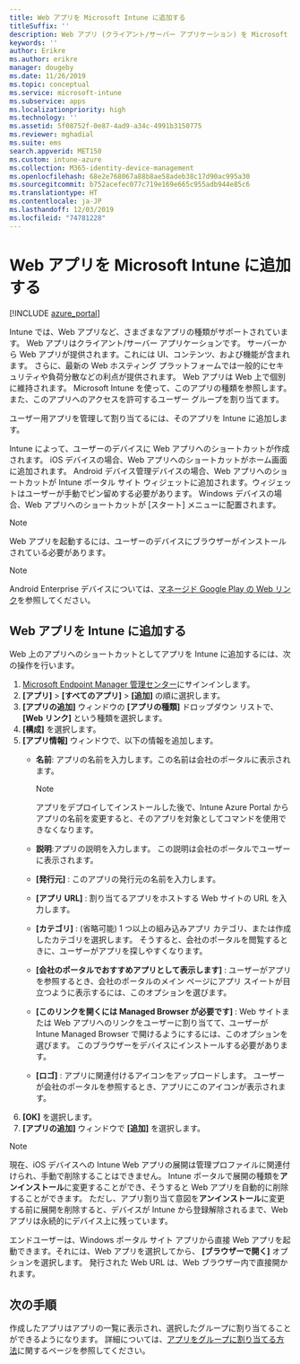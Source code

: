 ```yaml
---
title: Web アプリを Microsoft Intune に追加する
titleSuffix: ''
description: Web アプリ (クライアント/サーバー アプリケーション) を Microsoft Intune に追加する方法について説明します。
keywords: ''
author: Erikre
ms.author: erikre
manager: dougeby
ms.date: 11/26/2019
ms.topic: conceptual
ms.service: microsoft-intune
ms.subservice: apps
ms.localizationpriority: high
ms.technology: ''
ms.assetid: 5f08752f-0e87-4ad9-a34c-4991b3150775
ms.reviewer: mghadial
ms.suite: ems
search.appverid: MET150
ms.custom: intune-azure
ms.collection: M365-identity-device-management
ms.openlocfilehash: 68e2e768067a88b8ae58adeb38c17d90ac995a30
ms.sourcegitcommit: b752acefec077c719e169e665c955adb944e85c6
ms.translationtype: HT
ms.contentlocale: ja-JP
ms.lasthandoff: 12/03/2019
ms.locfileid: "74781228"
---
```

# <a name="add-web-apps-to-microsoft-intune"></a>Web アプリを Microsoft Intune に追加する

[!INCLUDE [azure_portal](../includes/azure_portal.md)]

Intune では、Web アプリなど、さまざまなアプリの種類がサポートされています。 Web アプリはクライアント/サーバー アプリケーションです。 サーバーから Web アプリが提供されます。これには UI、コンテンツ、および機能が含まれます。 さらに、最新の Web ホスティング プラットフォームでは一般的にセキュリティや負荷分散などの利点が提供されます。 Web アプリは Web 上で個別に維持されます。 Microsoft Intune を使って、このアプリの種類を参照します。 また、このアプリへのアクセスを許可するユーザー グループを割り当てます。 

ユーザー用アプリを管理して割り当てるには、そのアプリを Intune に追加します。 

Intune によって、ユーザーのデバイスに Web アプリへのショートカットが作成されます。 iOS デバイスの場合、Web アプリへのショートカットがホーム画面に追加されます。 Android デバイス管理デバイスの場合、Web アプリへのショートカットが Intune ポータル サイト ウィジェットに追加されます。ウィジェットはユーザーが手動でピン留めする必要があります。 Windows デバイスの場合、Web アプリへのショートカットが [スタート] メニューに配置されます。

> [!Note]
> Web アプリを起動するには、ユーザーのデバイスにブラウザーがインストールされている必要があります。 

> [!Note]
> Android Enterprise デバイスについては、[マネージド Google Play の Web リンク](apps-add-android-for-work.md#managed-google-play-web-links)を参照してください。

## <a name="add-a-web-app-to-intune"></a>Web アプリを Intune に追加する
Web 上のアプリへのショートカットとしてアプリを Intune に追加するには、次の操作を行います。

1. [Microsoft Endpoint Manager 管理センター](https://go.microsoft.com/fwlink/?linkid=2109431)にサインインします。
2. **[アプリ]**  >  **[すべてのアプリ]**  >  **[追加]** の順に選択します。
3. **[アプリの追加]** ウィンドウの **[アプリの種類]** ドロップダウン リストで、 **[Web リンク]** という種類を選択します。
4. **[構成]** を選択します。
5. **[アプリ情報]** ウィンドウで、以下の情報を追加します。
    - **名前**: アプリの名前を入力します。この名前は会社のポータルに表示されます。 

        > [!NOTE]
        > アプリをデプロイしてインストールした後で、Intune Azure Portal からアプリの名前を変更すると、そのアプリを対象としてコマンドを使用できなくなります。

    - **説明**:アプリの説明を入力します。 この説明は会社のポータルでユーザーに表示されます。
    - **[発行元]** : このアプリの発行元の名前を入力します。
    - **[アプリ URL]** : 割り当てるアプリをホストする Web サイトの URL を入力します。
    - **[カテゴリ]** : (省略可能) 1 つ以上の組み込みアプリ カテゴリ、または作成したカテゴリを選択します。 そうすると、会社のポータルを閲覧するときに、ユーザーがアプリを探しやすくなります。
    - **[会社のポータルでおすすめアプリとして表示します]** : ユーザーがアプリを参照するとき、会社のポータルのメイン ページにアプリ スイートが目立つように表示するには、このオプションを選びます。
    - **[このリンクを開くには Managed Browser が必要です]** : Web サイトまたは Web アプリへのリンクをユーザーに割り当てて、ユーザーが Intune Managed Browser で開けるようにするには、このオプションを選びます。 このブラウザーをデバイスにインストールする必要があります。
    - **[ロゴ]** : アプリに関連付けるアイコンをアップロードします。 ユーザーが会社のポータルを参照するとき、アプリにこのアイコンが表示されます。
6. **[OK]** を選択します。
7. **[アプリの追加]** ウィンドウで **[追加]** を選択します。

> [!Note]
> 現在、iOS デバイスへの Intune Web アプリの展開は管理プロファイルに関連付けられ、手動で削除することはできません。 Intune ポータルで展開の種類を**アンインストール**に変更することができ、そうすると Web アプリを自動的に削除することができます。 ただし、アプリ割り当て意図を**アンインストール**に変更する前に展開を削除すると、デバイスが Intune から登録解除されるまで、Web アプリは永続的にデバイス上に残っています。

エンドユーザーは、Windows ポータル サイト アプリから直接 Web アプリを起動できます。それには、Web アプリを選択してから、 **[ブラウザーで開く]** オプションを選択します。 発行された Web URL は、Web ブラウザー内で直接開かれます。 

## <a name="next-steps"></a>次の手順

作成したアプリはアプリの一覧に表示され、選択したグループに割り当てることができるようになります。 詳細については、[アプリをグループに割り当てる方法](apps-deploy.md)に関するページを参照してください。 

